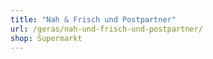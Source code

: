 ```yaml
---
title: "Nah & Frisch und Postpartner"
url: /geras/nah-und-frisch-und-postpartner/
shop: Supermarkt
---
```

